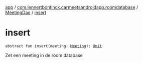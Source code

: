 [app](../../index.md) / [com.lennertbontinck.carmeetsandroidapp.roomdatabase](../index.md) / [MeetingDao](index.md) / [insert](./insert.md)

# insert

`abstract fun insert(meeting: `[`Meeting`](../../com.lennertbontinck.carmeetsandroidapp.models/-meeting/index.md)`): `[`Unit`](https://kotlinlang.org/api/latest/jvm/stdlib/kotlin/-unit/index.html)

Zet een meeting in de room database

